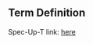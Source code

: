 ## Term Definition

Spec-Up-T link: <a href='https://weboftrust.github.io/WOT-terms/docs/glossary/large-language-model'>here</a>
